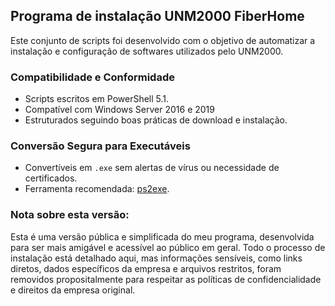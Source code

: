 ## Programa de instalação UNM2000 FiberHome

Este conjunto de scripts foi desenvolvido com o objetivo de automatizar a instalação e configuração de softwares utilizados pelo UNM2000.

### Compatibilidade e Conformidade

- Scripts escritos em PowerShell 5.1.
- Compatível com Windows Server 2016 e 2019
- Estruturados seguindo boas práticas de download e instalação.

### Conversão Segura para Executáveis

- Convertíveis em `.exe` sem alertas de vírus ou necessidade de certificados.
- Ferramenta recomendada: [ps2exe](https://github.com/MScholtes/PS2EXE).

### Nota sobre esta versão:

Esta é uma versão pública e simplificada do meu programa, desenvolvida para ser mais amigável e acessível ao público em geral. Todo o processo de instalação está detalhado aqui, mas informações sensíveis, como links diretos, dados específicos da empresa e arquivos restritos, foram removidos propositalmente para respeitar as políticas de confidencialidade e direitos da empresa original.
